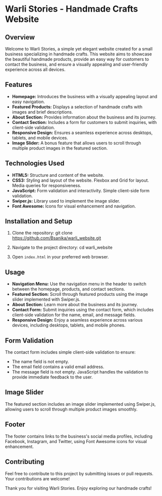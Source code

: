 # Warli Stories - Handmade Crafts Website

## Overview
Welcome to Warli Stories, a simple yet elegant website created for a small business specializing in handmade crafts. This website aims to showcase the beautiful handmade products, provide an easy way for customers to contact the business, and ensure a visually appealing and user-friendly experience across all devices.

## Features
- **Homepage:** Introduces the business with a visually appealing layout and easy navigation.
- **Featured Products:** Displays a selection of handmade crafts with images and brief descriptions.
- **About Section:** Provides information about the business and its journey.
- **Contact Section:** Includes a form for customers to submit inquiries, with client-side validation.
- **Responsive Design:** Ensures a seamless experience across desktops, tablets, and mobile devices.
- **Image Slider:** A bonus feature that allows users to scroll through multiple product images in the featured section.

## Technologies Used
- **HTML5:** Structure and content of the website.
- **CSS3:** Styling and layout of the website. Flexbox and Grid for layout. Media queries for responsiveness.
- **JavaScript:** Form validation and interactivity. Simple client-side form validation.
- **Swiper.js:** Library used to implement the image slider.
- **Font Awesome:** Icons for visual enhancement and navigation.


## Installation and Setup
1. Clone the repository:
git clone https://github.com/Bsanika/warli_website.git

2. Navigate to the project directory:
cd warli_website

3. Open `index.html` in your preferred web browser.

## Usage
- **Navigation Menu:** Use the navigation menu in the header to switch between the homepage, products, and contact sections.
- **Featured Section:** Scroll through featured products using the image slider implemented with Swiper.js.
- **About Section:** Learn more about the business and its journey.
- **Contact Form:** Submit inquiries using the contact form, which includes client-side validation for the name, email, and message fields.
- **Responsive Design:** Enjoy a seamless experience across various devices, including desktops, tablets, and mobile phones.

## Form Validation
The contact form includes simple client-side validation to ensure:
- The name field is not empty.
- The email field contains a valid email address.
- The message field is not empty.
JavaScript handles the validation to provide immediate feedback to the user.

## Image Slider
The featured section includes an image slider implemented using Swiper.js, allowing users to scroll through multiple product images smoothly.

## Footer
The footer contains links to the business's social media profiles, including Facebook, Instagram, and Twitter, using Font Awesome icons for visual enhancement.

## Contributing
Feel free to contribute to this project by submitting issues or pull requests. Your contributions are welcome!

Thank you for visiting Warli Stories. Enjoy exploring our handmade crafts!
